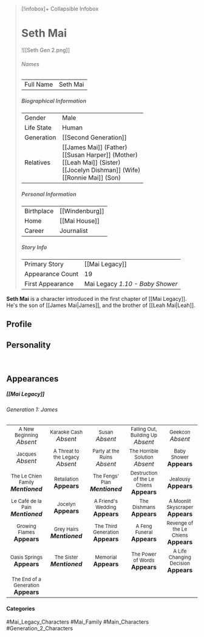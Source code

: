 > [!infobox]+ Collapsible Infobox
> # Seth Mai
> ![[Seth Gen 2.png]] 
> ###### Names 
> |  |  | 
> | ---- | ---- | 
> | Full Name | Seth Mai | 
>
> ##### Biographical Information
> |  |  | 
> | ---- | ---- | 
> | Gender | Male | 
> | Life State | Human |
> | Generation | [[Second Generation]] |
> | Relatives |[[James Mai]] (Father)<br>[[Susan Harper]] (Mother)<br>[[Leah Mai]] (Sister)<br>[[Jocelyn Dishman]] (Wife)<br>[[Ronnie Mai]] (Son)
> 
> ##### Personal Information
> |  |  | 
> | ---- | ---- | 
> | Birthplace |[[Windenburg]]| 
> | Home |[[Mai House]]| 
> | Career | Journalist | 
> 
> ##### Story Info
> |  |  | 
> | ---- | ---- | 
> | Primary Story | [[Mai Legacy]] | 
> | Appearance Count | 19 | 
> | First Appearance | Mai Legacy *1.10 - Baby Shower*

**Seth Mai** is a character introduced in the first chapter of [[Mai Legacy]]. He's the son of [[James Mai|James]], and the brother of [[Leah Mai|Leah]].

## Profile

## Personality

<br style="clear:both; margin: 0; padding: 0" />

## Appearances
##### [[Mai Legacy]]
###### Generation 1: James
|                                                                       |     |     |     |     |
| --------------------------------------------------------------------- | --- | --- | --- | --- |
| <center><font size=2>A New Beginning<br><font size=3>*Absent*  | <center><font size=2>Karaoke Cash<br><font size=3>*Absent* | <center><font size=2>Susan<br><font size=3>*Absent* | <center><font size=2>Falling Out, Building Up<br><font size=3>*Absent*| <center><font size=2>Geekcon<br><font size=3>*Absent* |
| <center><font size=2>Jacques<br><font size=3>*Absent*  | <center><font size=2>A Threat to the Legacy<br><font size=3>*Absent* | <center><font size=2>Party at the Ruins<br><font size=3>*Absent* | <center><font size=2>The Horrible Solution<br><font size=3>*Absent*| <center><font size=2>Baby Shower<br><font size=3>**Appears** |
| <center><font size=2>The Le Chien Family<br><font size=3>***Mentioned***  | <center><font size=2>Retaliation<br><font size=3>**Appears**| <center><font size=2>The Fengs' Plan<br><font size=3>***Mentioned*** | <center><font size=2>Destruction of the Le Chiens<br><font size=3>**Appears**| <center><font size=2>Jealousy<br><font size=3>**Appears** |
| <center><font size=2>Le Café de la Pain<br><font size=3>***Mentioned***  | <center><font size=2>Jocelyn<br><font size=3>**Appears** | <center><font size=2>A Friend's Wedding<br><font size=3>**Appears** | <center><font size=2>The Dishmans<br><font size=3>**Appears** | <center><font size=2>A Moonlit Skyscraper<br><font size=3>**Appears** |
| <center><font size=2>Growing Flames<br><font size=3>**Appears**  | <center><font size=2>Grey Hairs<br><font size=3>***Mentioned*** | <center><font size=2>The Third Generation<br><font size=3>**Appears** | <center><font size=2>A Feng Funeral<br><font size=3>**Appears** | <center><font size=2>Revenge of the Le Chiens<br><font size=3>**Appears** |
| <center><font size=2>Oasis Springs<br><font size=3>**Appears**  | <center><font size=2>The Sister<br><font size=3>***Mentioned***| <center><font size=2>Memorial<br><font size=3>**Appears** | <center><font size=2>The Power of Words<br><font size=3>**Appears**| <center><font size=2>A Life Changing Decision<br><font size=3>**Appears** |
| <center><font size=2>The End of a Generation<br><font size=3>**Appears**  |

#### Categories
#Mai_Legacy_Characters #Mai_Family #Main_Characters #Generation_2_Characters